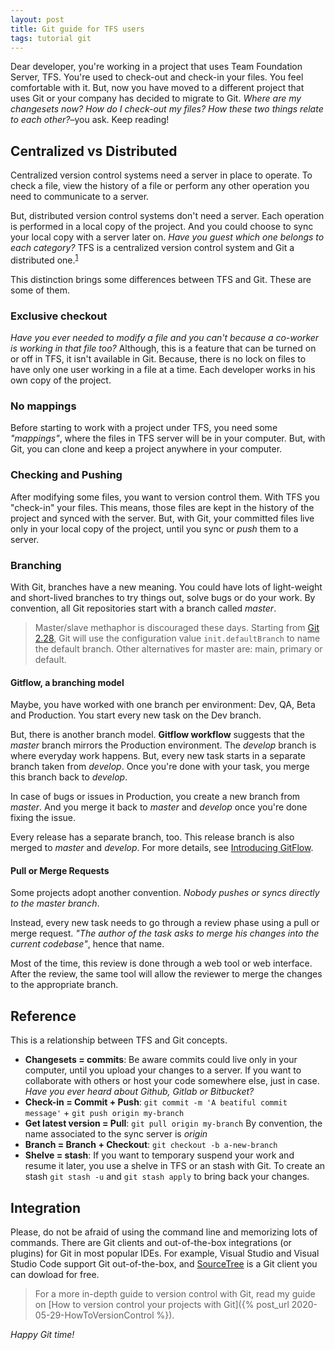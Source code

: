 ```yaml
---
layout: post
title: Git guide for TFS users
tags: tutorial git
---
```


Dear developer, you're working in a project that uses Team Foundation Server, TFS. You're used to check-out and check-in your files. You feel comfortable with it. But, now you have moved to a different project that uses Git or your company has decided to migrate to Git. _Where are my changesets now? How do I check-out my files? How these two things relate to each other?_–you ask. Keep reading!

## Centralized vs Distributed

Centralized version control systems need a server in place to operate. To check a file, view the history of a file or perform any other operation you need to communicate to a server.

But, distributed version control systems don't need a server. Each operation is performed in a local copy of the project. And you could choose to sync your local copy with a server later on. _Have you guest which one belongs to each category?_ TFS is a centralized version control system and Git a distributed one.<sup>[1]</sup>

This distinction brings some differences between TFS and Git. These are some of them.

### Exclusive checkout

_Have you ever needed to modify a file and you can't because a co-worker is working in that file too?_ Although, this is a feature that can be turned on or off in TFS, it isn't available in Git. Because, there is no lock on files to have only one user working in a file at a time. Each developer works in his own copy of the project.

### No mappings

Before starting to work with a project under TFS, you need some _"mappings"_, where the files in TFS server will be in your computer. But, with Git, you can clone and keep a project anywhere in your computer.

### Checking and Pushing

After modifying some files, you want to version control them. With TFS you "check-in" your files. This means, those files are kept in the history of the project and synced with the server. But, with Git, your committed files live only in your local copy of the project, until you sync or _push_ them to a server.

### Branching

With Git, branches have a new meaning. You could have lots of light-weight and short-lived branches to try things out, solve bugs or do your work. By convention, all Git repositories start with a branch called _master_.

> Master/slave methaphor is discouraged these days. Starting from [Git 2.28](https://github.blog/2020-07-27-highlights-from-git-2-28/#introducing-init-defaultbranch), Git will use the configuration value `init.defaultBranch` to name the default branch. Other alternatives for master are: main, primary or default.

#### Gitflow, a branching model

Maybe, you have worked with one branch per environment: Dev, QA, Beta and Production. You start every new task on the Dev branch.

But, there is another branch model. **Gitflow workflow** suggests that the _master_ branch mirrors the Production environment. The _develop_ branch is where everyday work happens. But, every new task starts in a separate branch taken from _develop_. Once you're done with your task, you merge this branch back to _develop_.

In case of bugs or issues in Production, you create a new branch from _master_. And you merge it back to _master_ and _develop_ once you're done fixing the issue.

Every release has a separate branch, too. This release branch is also merged to _master_ and _develop_. For more details, see [Introducing GitFlow](https://datasift.github.io/gitflow/IntroducingGitFlow.html).

#### Pull or Merge Requests

Some projects adopt another convention. _Nobody pushes or syncs directly to the master branch_.

Instead, every new task needs to go through a review phase using a pull or merge request. _"The author of the task asks to merge his changes into the current codebase"_, hence that name.

Most of the time, this review is done through a web tool or web interface. After the review, the same tool will allow the reviewer to merge the changes to the appropriate branch.

## Reference

This is a relationship between TFS and Git concepts.

* **Changesets = commits**: Be aware commits could live only in your computer, until you upload your changes to a server. If you want to collaborate with others or host your code somewhere else, just in case. _Have you ever heard about Github, Gitlab or Bitbucket?_
* **Check-in = Commit + Push**: `git commit -m 'A beatiful commit message'` + `git push origin my-branch`
* **Get latest version = Pull**: `git pull origin my-branch` By convention, the name associated to the sync server is _origin_
* **Branch = Branch + Checkout**: `git checkout -b a-new-branch`
* **Shelve = stash**: If you want to temporary suspend your work and resume it later, you use a shelve in TFS or an stash with Git. To create an stash `git stash -u` and `git stash apply` to bring back your changes.

## Integration

Please, do not be afraid of using the command line and memorizing lots of commands. There are  Git clients and out-of-the-box integrations (or plugins) for Git in most popular IDEs. For example, Visual Studio and Visual Studio Code support Git out-of-the-box, and [SourceTree](https://www.sourcetreeapp.com/) is a Git client you can dowload for free.

> For a more in-depth guide to version control with Git, read my guide on [How to version control your projects with Git]({% post_url 2020-05-29-HowToVersionControl %}).

_Happy Git time!_

[1]: https://docs.microsoft.com/en-us/azure/devops/repos/tfvc/index?view=azure-devops